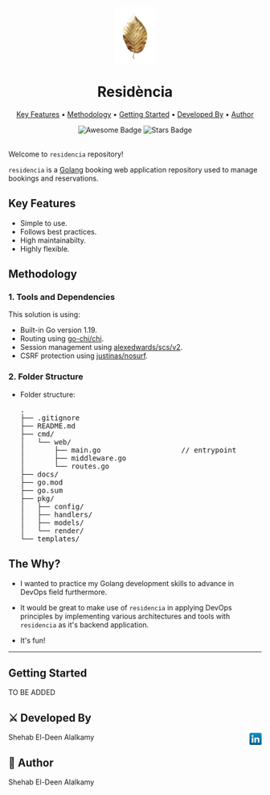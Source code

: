 <!-- markdownlint-configure-file {
  "MD033": false,
  "MD041": false
} -->

<div align="center">

<img src="docs/assets/imgs/golden-leaf.png" alt="Residència logo" title="Residència" align="center" height="113"/>

<h1>Residència</h1>

[Key Features](#key-features) •
[Methodology](#methodology) •
[Getting Started](#getting-started) •
[Developed By](#%EF%B8%8F-developed-by) •
[Author](#book-author)

<img src="https://cdn.rawgit.com/sindresorhus/awesome/d7305f38d29fed78fa85652e3a63e154dd8e8829/media/badge.svg" alt="Awesome Badge"/>
<img src="https://img.shields.io/pypi/status/ansicolortags.svg" alt="Stars Badge"/>

</div>

<br />

Welcome to `residencia` repository!

`residencia` is a [Golang][golang] booking web application repository used to manage bookings and reservations.

## Key Features

- Simple to use.
- Follows best practices.
- High maintainabilty.
- Highly flexible.

## Methodology

### 1. Tools and Dependencies

This solution is using:

- Built-in Go version 1.19.
- Routing using [go-chi/chi][pkg-go-chi].
- Session management using [alexedwards/scs/v2][pkg-alexedwards-scs].
- CSRF protection using [justinas/nosurf][pkg-justinas-nosurf].

### 2. Folder Structure

- Folder structure:

  <pre>
  .
  ├── .gitignore
  ├── README.md
  ├── cmd/
  │   └── web/
  │       ├── main.go                   // entrypoint
  │       ├── middleware.go
  │       └── routes.go
  ├── docs/
  ├── go.mod
  ├── go.sum
  ├── pkg/
  │   ├── config/
  │   ├── handlers/
  │   ├── models/
  │   └── render/
  └── templates/
  </pre>

## The Why?

- I wanted to practice my Golang development skills to advance in DevOps field furthermore.

- It would be great to make use of `residencia` in applying DevOps principles by implementing various architectures and tools with `residencia` as it's backend application.

- It's fun!

----

## Getting Started

TO BE ADDED

## ⚔️ Developed By

<a href="https://www.linkedin.com/in/shehab-el-deen/" target="_blank"><img alt="LinkedIn" align="right" title="LinkedIn" height="24" width="24" src="docs/assets/imgs/linkedin.png"></a>

Shehab El-Deen Alalkamy

## :book: Author

Shehab El-Deen Alalkamy

<!--*********************  R E F E R E N C E S  *********************-->

<!-- * Links * -->
[golang]: https://go.dev/
[pkg-go-chi]: https://github.com/go-chi/chi#readme
[pkg-alexedwards-scs]: https://github.com/alexedwards/scs/#readme
[pkg-justinas-nosurf]: https://github.com/justinas/nosurf#readme

<!-- * Images * -->
